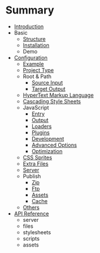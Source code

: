 # Summary

- [Introduction](README.md)
- Basic
  - [Structure](basic/structure.md)
  - [Installation](basic/installation.md)
  - Demo
- [Configuration](configuration/toc.md)
  - [Example](configuration/example.md)
  - [Project Type](configuration/project.md)
  - Root & Path
    - [Source Input](configuration/path.md#input)
    - [Target Output](configuration/path.md#output)
  - [HyperText Markup Language](configuration/html.md)
  - [Cascading Style Sheets](configuration/styles.md)
  - JavaScript
    - [Entry](configuration/scripts.md#entry)
    - [Output](configuration/scripts.md#output)
    - [Loaders](configuration/scripts.md#loaders)
    - [Plugins](configuration/scripts.md#plugins)
    - [Development](configuration/scripts.md#development)
    - [Advanced Options](configuration/scripts.md#advanced-options)
    - [Optimization](configuration/scripts.md#optimization)
  - [CSS Sprites](configuration/sprites.md)
  - [Extra Files](configuration/extras.md)
  - [Server](configuration/server.md)
  - Publish
    - [Zip](configuration/publish.md#zip)
    - [Ftp](configuration/publish.md#ftp)
    - [Assets](configuration/publish.md#assets)
    - [Cache](configuration/publish.md#cache)
  - [Others](configuration/others.md)
- [API Reference]((api/toc.md))
  - server
  - files
  - stylesheets
  - scripts
  - assets
